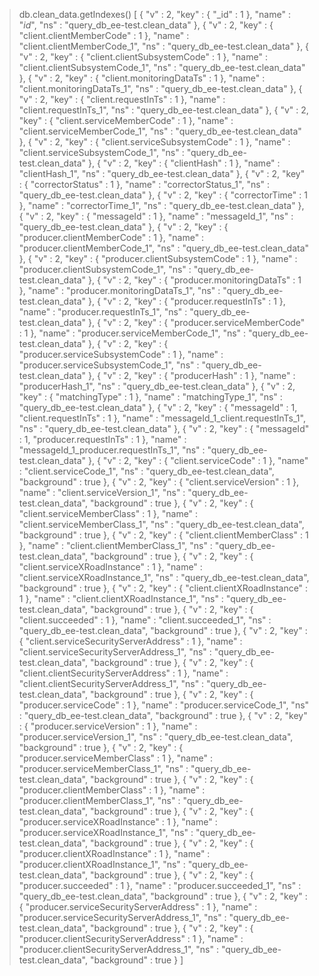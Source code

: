> db.clean_data.getIndexes()
[
        {
                "v" : 2,
                "key" : {
                        "_id" : 1
                },
                "name" : "_id_",
                "ns" : "query_db_ee-test.clean_data"
        },
        {
                "v" : 2,
                "key" : {
                        "client.clientMemberCode" : 1
                },
                "name" : "client.clientMemberCode_1",
                "ns" : "query_db_ee-test.clean_data"
        },
        {
                "v" : 2,
                "key" : {
                        "client.clientSubsystemCode" : 1
                },
                "name" : "client.clientSubsystemCode_1",
                "ns" : "query_db_ee-test.clean_data"
        },
        {
                "v" : 2,
                "key" : {
                        "client.monitoringDataTs" : 1
                },
                "name" : "client.monitoringDataTs_1",
                "ns" : "query_db_ee-test.clean_data"
        },
        {
                "v" : 2,
                "key" : {
                        "client.requestInTs" : 1
                },
                "name" : "client.requestInTs_1",
                "ns" : "query_db_ee-test.clean_data"
        },
        {
                "v" : 2,
                "key" : {
                        "client.serviceMemberCode" : 1
                },
                "name" : "client.serviceMemberCode_1",
                "ns" : "query_db_ee-test.clean_data"
        },
        {
                "v" : 2,
                "key" : {
                        "client.serviceSubsystemCode" : 1
                },
                "name" : "client.serviceSubsystemCode_1",
                "ns" : "query_db_ee-test.clean_data"
        },
        {
                "v" : 2,
                "key" : {
                        "clientHash" : 1
                },
                "name" : "clientHash_1",
                "ns" : "query_db_ee-test.clean_data"
        },
        {
                "v" : 2,
                "key" : {
                        "correctorStatus" : 1
                },
                "name" : "correctorStatus_1",
                "ns" : "query_db_ee-test.clean_data"
        },
        {
                "v" : 2,
                "key" : {
                        "correctorTime" : 1
                },
                "name" : "correctorTime_1",
                "ns" : "query_db_ee-test.clean_data"
        },
        {
                "v" : 2,
                "key" : {
                        "messageId" : 1
                },
                "name" : "messageId_1",
                "ns" : "query_db_ee-test.clean_data"
        },
        {
                "v" : 2,
                "key" : {
                        "producer.clientMemberCode" : 1
                },
                "name" : "producer.clientMemberCode_1",
                "ns" : "query_db_ee-test.clean_data"
        },
        {
                "v" : 2,
                "key" : {
                        "producer.clientSubsystemCode" : 1
                },
                "name" : "producer.clientSubsystemCode_1",
                "ns" : "query_db_ee-test.clean_data"
        },
        {
                "v" : 2,
                "key" : {
                        "producer.monitoringDataTs" : 1
                },
                "name" : "producer.monitoringDataTs_1",
                "ns" : "query_db_ee-test.clean_data"
        },
        {
                "v" : 2,
                "key" : {
                        "producer.requestInTs" : 1
                },
                "name" : "producer.requestInTs_1",
                "ns" : "query_db_ee-test.clean_data"
        },
        {
                "v" : 2,
                "key" : {
                        "producer.serviceMemberCode" : 1
                },
                "name" : "producer.serviceMemberCode_1",
                "ns" : "query_db_ee-test.clean_data"
        },
        {
                "v" : 2,
                "key" : {
                        "producer.serviceSubsystemCode" : 1
                },
                "name" : "producer.serviceSubsystemCode_1",
                "ns" : "query_db_ee-test.clean_data"
        },
        {
                "v" : 2,
                "key" : {
                        "producerHash" : 1
                },
                "name" : "producerHash_1",
                "ns" : "query_db_ee-test.clean_data"
        },
        {
                "v" : 2,
                "key" : {
                        "matchingType" : 1
                },
                "name" : "matchingType_1",
                "ns" : "query_db_ee-test.clean_data"
        },
        {
                "v" : 2,
                "key" : {
                        "messageId" : 1,
                        "client.requestInTs" : 1
                },
                "name" : "messageId_1_client.requestInTs_1",
                "ns" : "query_db_ee-test.clean_data"
        },
        {
                "v" : 2,
                "key" : {
                        "messageId" : 1,
                        "producer.requestInTs" : 1
                },
                "name" : "messageId_1_producer.requestInTs_1",
                "ns" : "query_db_ee-test.clean_data"
        },
        {
                "v" : 2,
                "key" : {
                        "client.serviceCode" : 1
                },
                "name" : "client.serviceCode_1",
                "ns" : "query_db_ee-test.clean_data",
                "background" : true
        },
        {
                "v" : 2,
                "key" : {
                        "client.serviceVersion" : 1
                },
                "name" : "client.serviceVersion_1",
                "ns" : "query_db_ee-test.clean_data",
                "background" : true
        },
        {
                "v" : 2,
                "key" : {
                        "client.serviceMemberClass" : 1
                },
                "name" : "client.serviceMemberClass_1",
                "ns" : "query_db_ee-test.clean_data",
                "background" : true
        },
        {
                "v" : 2,
                "key" : {
                        "client.clientMemberClass" : 1
                },
                "name" : "client.clientMemberClass_1",
                "ns" : "query_db_ee-test.clean_data",
                "background" : true
        },
        {
                "v" : 2,
                "key" : {
                        "client.serviceXRoadInstance" : 1
                },
                "name" : "client.serviceXRoadInstance_1",
                "ns" : "query_db_ee-test.clean_data",
                "background" : true
        },
        {
                "v" : 2,
                "key" : {
                        "client.clientXRoadInstance" : 1
                },
                "name" : "client.clientXRoadInstance_1",
                "ns" : "query_db_ee-test.clean_data",
                "background" : true
        },
        {
                "v" : 2,
                "key" : {
                        "client.succeeded" : 1
                },
                "name" : "client.succeeded_1",
                "ns" : "query_db_ee-test.clean_data",
                "background" : true
        },
        {
                "v" : 2,
                "key" : {
                        "client.serviceSecurityServerAddress" : 1
                },
                "name" : "client.serviceSecurityServerAddress_1",
                "ns" : "query_db_ee-test.clean_data",
                "background" : true
        },
        {
                "v" : 2,
                "key" : {
                        "client.clientSecurityServerAddress" : 1
                },
                "name" : "client.clientSecurityServerAddress_1",
                "ns" : "query_db_ee-test.clean_data",
                "background" : true
        },
        {
                "v" : 2,
                "key" : {
                        "producer.serviceCode" : 1
                },
                "name" : "producer.serviceCode_1",
                "ns" : "query_db_ee-test.clean_data",
                "background" : true
        },
        {
                "v" : 2,
                "key" : {
                        "producer.serviceVersion" : 1
                },
                "name" : "producer.serviceVersion_1",
                "ns" : "query_db_ee-test.clean_data",
                "background" : true
        },
        {
                "v" : 2,
                "key" : {
                        "producer.serviceMemberClass" : 1
                },
                "name" : "producer.serviceMemberClass_1",
                "ns" : "query_db_ee-test.clean_data",
                "background" : true
        },
        {
                "v" : 2,
                "key" : {
                        "producer.clientMemberClass" : 1
                },
                "name" : "producer.clientMemberClass_1",
                "ns" : "query_db_ee-test.clean_data",
                "background" : true
        },
        {
                "v" : 2,
                "key" : {
                        "producer.serviceXRoadInstance" : 1
                },
                "name" : "producer.serviceXRoadInstance_1",
                "ns" : "query_db_ee-test.clean_data",
                "background" : true
        },
        {
                "v" : 2,
                "key" : {
                        "producer.clientXRoadInstance" : 1
                },
                "name" : "producer.clientXRoadInstance_1",
                "ns" : "query_db_ee-test.clean_data",
                "background" : true
        },
        {
                "v" : 2,
                "key" : {
                        "producer.succeeded" : 1
                },
                "name" : "producer.succeeded_1",
                "ns" : "query_db_ee-test.clean_data",
                "background" : true
        },
        {
                "v" : 2,
                "key" : {
                        "producer.serviceSecurityServerAddress" : 1
                },
                "name" : "producer.serviceSecurityServerAddress_1",
                "ns" : "query_db_ee-test.clean_data",
                "background" : true
        },
        {
                "v" : 2,
                "key" : {
                        "producer.clientSecurityServerAddress" : 1
                },
                "name" : "producer.clientSecurityServerAddress_1",
                "ns" : "query_db_ee-test.clean_data",
                "background" : true
        }
]
